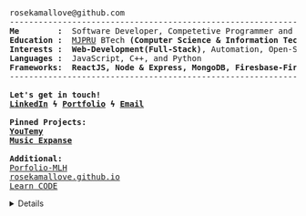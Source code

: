 <pre>
rosekamallove@github.com
------------------------------------------------------------------------------
<b>Me        :</b>  Software Developer, Competetive Programmer and a Music Enthusiast
<b>Education :</b>  <a href="http://www.mjpru.ac.in/">MJPRU</a> BTech <b>(Computer Science & Information Technology) (2024)</b>
<b>Interests :</b>  <b>Web-Development(Full-Stack)</b>, Automation, Open-Source Contribution
<b>Languages :</b>  JavaScript, C++, and Python
<b>Frameworks:</b>  <b>ReactJS, Node & Express, MongoDB, Firesbase-Firestore and, Django</b>
------------------------------------------------------------------------------

<b>Let's get in touch!
<a href="https://linkedin.com/in/rose-kamal-love-1146141b0/">LinkedIn</a> ϟ <a href="https://rosekamallove.github.io">Portfolio</a> ϟ <a href="mailto:private.rosekamallove@gmail.com">Email</a></b>

<b>Pinned Projects:</b>
<b><a href="https://youtemy.tech/">YouTemy<a></b>
<b><a href="https://music-expanse.herokuapp.com/">Music Expanse<a></b>

<b>Additional:</b>
<a href="https://goofy-sammet-fca865.netlify.app/">Porfolio-MLH<a>
<a href="https://rosekamallove.github.io">rosekamallove.github.io<a>
<a href="https://rosekamallove.github.io/Learn_CODE/">Learn_CODE<a>
</pre>

<details closed>

 <p align="center">
  <img src = "https://github-readme-stats.vercel.app/api?username=rosekamallove&show_icons=true&line_height=27&theme=onedark"><br>

<img align="center" src="https://github-readme-streak-stats.herokuapp.com/?user=rosekamallove&count_private=true&theme=onedark" alt="mostlypanda" />

![Rose kamal's github activity graph](https://activity-graph.herokuapp.com/graph?username=rosekamallove&theme=gruvbox)
